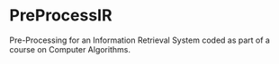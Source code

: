 # PreProcessIR
Pre-Processing for an Information Retrieval System coded as part of a course on Computer Algorithms.
